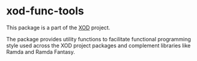 # xod-func-tools

This package is a part of the [XOD](https://github.com/xodio/xod) project.

The package provides utility functions to facilitate functional programming
style used across the XOD project packages and complement libraries like
Ramda and Ramda Fantasy.
